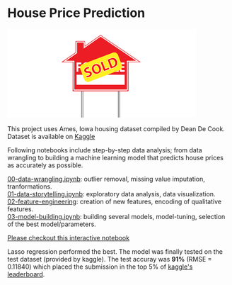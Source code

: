 # House Price Prediction

![](logo.png)

This project uses Ames, Iowa housing dataset compiled by Dean De Cook. Dataset is available on [Kaggle](https://www.kaggle.com/c/house-prices-advanced-regression-techniques)

Following notebooks include step-by-step data analysis; from data wrangling to building a machine learning model that predicts house prices as accurately as possible.  


[00-data-wrangling.ipynb](https://github.com/limbachia/House-Price-Prediction/blob/master/00-data-wrangling.ipynb): outlier removal, missing value imputation, tranformations.  
[01-data-storytelling.ipynb](https://github.com/limbachia/House-Price-Prediction/blob/master/01-data-storytelling.ipynb): exploratory data analysis, data visualization.  
[02-feature-engineering](https://github.com/limbachia/House-Price-Prediction/blob/master/02-feature-engineering.ipynb): creation of new features, encoding of qualitative features.  
[03-model-building.ipynb](https://github.com/limbachia/House-Price-Prediction/blob/master/03-model-building.ipynb): building several models, model-tuning, selection of the best model/parameters.  

[Please checkout this interactive notebook](https://limbachia.github.io/house-price-prediction/intro.html)

Lasso regression performed the best. The model was finally tested on the test dataset (provided by kaggle). 
The test accuray was __91%__ (RMSE = 0.11840) which placed the submission in the top 5% of [kaggle's leaderboard](https://www.kaggle.com/c/house-prices-advanced-regression-techniques/leaderboard#score).
